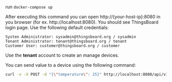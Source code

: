 run ```docker-compose up```

After executing this command you can open http://{your-host-ip}:8080 in you browser (for ex. http://localhost:8080). You should see ThingsBoard login page. Use the following default credentials:

    Systen Administrator: sysadmin@thingsboard.org / sysadmin
    Tenant Administrator: tenant@thingsboard.org / tenant
    Customer User: customer@thingsboard.org / customer

Use the **tenant** account to create an manage devices.

You can send value to a device using the following command:
```sh
curl -v -X POST -d "{\"temperature\": 25}" http://localhost:8080/api/v1/$ACCESS_TOKEN/telemetry --header "Content-Type:application/json"
```
